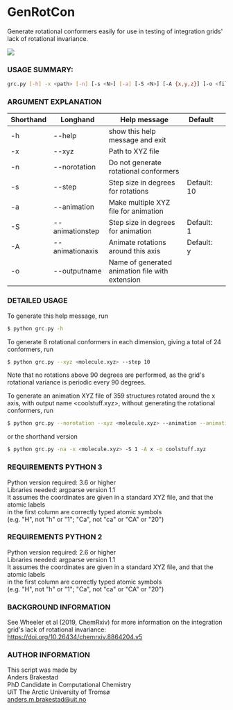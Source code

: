 # GenRotCon
Generate rotational conformers easily for use in testing of integration grids' lack of rotational invariance.

![](animation.gif)

### USAGE SUMMARY: 
```bash
grc.py [-h] -x <path> [-n] [-s <N>] [-a] [-S <N>] [-A {x,y,z}] [-o <filename>]
```
### ARGUMENT EXPLANATION
| Shorthand 	| Longhand        	| Help message                                    	| Default     	|   	|
|-----------	|-----------------	|-------------------------------------------------	|-------------	|---	|
| -h        	| --help          	| show this help message and exit                 	|             	|   	|
| -x        	| --xyz           	| Path to XYZ file                                	|             	|   	|
| -n        	| --norotation    	| Do not generate rotational conformers           	|             	|   	|
| -s        	| --step          	| Step size in degrees for rotations              	| Default: 10 	|   	|
| -a        	| --animation     	| Make multiple XYZ file for animation            	|             	|   	|
| -S        	| --animationstep 	| Step size in degrees for animation              	| Default: 1  	|   	|
| -A        	| --animationaxis 	| Animate rotations around this axis              	| Default: y  	|   	|
| -o        	| --outputname    	| Name of generated animation file with extension 	|             	|   	|

### DETAILED USAGE
To generate this help message, run 
```bash
$ python grc.py -h
```

To generate 8 rotational conformers in each dimension, giving
a total of 24 conformers, run
```bash
$ python grc.py --xyz <molecule.xyz> --step 10
```

Note that no rotations above 90 degrees are performed, as the grid's
rotational variance is periodic every 90 degrees.

To generate an animation XYZ file of 359 structures rotated around
the x axis, with output name <coolstuff.xyz>, without generating
the rotational conformers, run
```bash
$ python grc.py --norotation --xyz <molecule.xyz> --animation --animationstep 1 --animationaxis x --outputname coolstuff.xyz
```

or the shorthand version

```bash
$ python grc.py -na -x <molecule.xyz> -S 1 -A x -o coolstuff.xyz
```

### REQUIREMENTS PYTHON 3
Python version required: 3.6 or higher <br/>
Libraries needed: argparse version 1.1 <br/>
It assumes the coordinates are given in a standard XYZ file, and that the atomic labels <br/>
in the first column are correctly typed atomic symbols <br/>
(e.g. "H", not "h" or "1"; "Ca", not "ca" or "CA" or "20") 

### REQUIREMENTS PYTHON 2
Python version required: 2.6 or higher <br/>
Libraries needed: argparse version 1.1 <br/>
It assumes the coordinates are given in a standard XYZ file, and that the atomic labels <br/>
in the first column are correctly typed atomic symbols <br/>
(e.g. "H", not "h" or "1"; "Ca", not "ca" or "CA" or "20")

### BACKGROUND INFORMATION
See Wheeler et al (2019, ChemRxiv) for more information
on the integration grid's lack of rotational invariance:
https://doi.org/10.26434/chemrxiv.8864204.v5

### AUTHOR INFORMATION
This script was made by <br/>
Anders Brakestad <br/>
PhD Candidate in Computational Chemistry <br/>
UiT The Arctic University of Tromsø <br/>
anders.m.brakestad@uit.no

